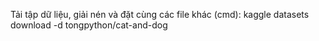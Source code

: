 Tải tập dữ liệu, giải nén và đặt cùng các file khác (cmd): kaggle datasets download -d tongpython/cat-and-dog
